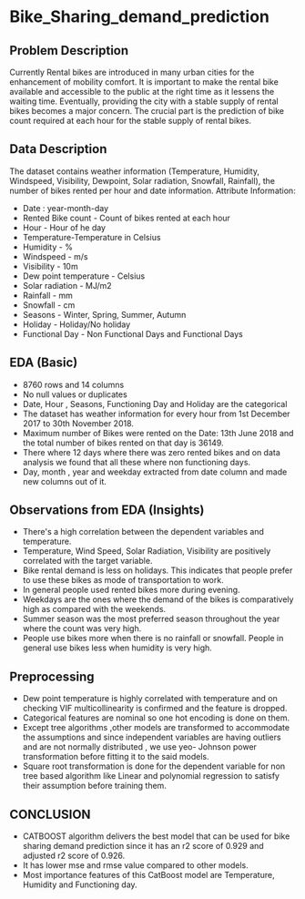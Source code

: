 # Bike_Sharing_demand_prediction

## Problem Description
Currently Rental bikes are introduced in many urban cities for the enhancement of mobility comfort. It is important to make the rental bike available and accessible to the public at the right time as it lessens the waiting time. Eventually, providing the city with a stable supply of rental bikes becomes a major concern. The crucial part is the prediction of bike count required at each hour for the stable supply of rental bikes.

## Data Description
The dataset contains weather information (Temperature, Humidity, Windspeed, Visibility, Dewpoint, Solar radiation, Snowfall, Rainfall), the number of bikes rented per hour and date information.
Attribute Information:
* Date : year-month-day
* Rented Bike count - Count of bikes rented at each hour
* Hour - Hour of he day
* Temperature-Temperature in Celsius
* Humidity - %
* Windspeed - m/s
* Visibility - 10m
* Dew point temperature - Celsius
* Solar radiation - MJ/m2
* Rainfall - mm
* Snowfall - cm
* Seasons - Winter, Spring, Summer, Autumn
* Holiday - Holiday/No holiday
* Functional Day - Non Functional Days and Functional Days

## EDA (Basic)

* 8760 rows and 14 columns
* No null values or duplicates
* Date, Hour , Seasons, Functioning Day and Holiday are the categorical
* The dataset has weather information for every hour from 1st December 2017 to 30th November 2018.
* Maximum number of Bikes were rented on the Date: 13th June 2018 and the total number of bikes rented on that day is 36149.
* There where 12 days where there was zero rented bikes and on data analysis we found that all these where non functioning days.
* Day, month , year and weekday extracted from date column and made new columns out of it.


## Observations from EDA (Insights)
* There's a high correlation between the dependent variables and temperature.
* Temperature, Wind Speed, Solar Radiation, Visibility are positively correlated with the target variable.
* Bike rental demand is less on holidays. This indicates that people prefer to use these bikes as mode of transportation to work.
* In general people used rented bikes more during evening.
* Weekdays are the ones where the demand of the bikes is comparatively high as compared with the weekends.
* Summer season was the most preferred season throughout the year where the count was very high.
* People use bikes more when there is no rainfall or snowfall. People in general use bikes less when humidity is very high.

## Preprocessing
* Dew point temperature is highly correlated with temperature and on checking VIF multicollinearity is confirmed and the feature is dropped.
* Categorical features are nominal so one hot encoding is done on them.
* Except tree algorithms ,other models are transformed to accommodate the assumptions and since independent variables are having outliers and are not normally    distributed , we use yeo- Johnson power transformation before fitting it to the said models.
* Square root transformation is done for the dependent variable for non tree based algorithm like Linear and polynomial regression to satisfy their assumption before training them.

## CONCLUSION
* CATBOOST algorithm delivers the best model that can be used for bike sharing demand prediction since it has an r2 score of 0.929 and adjusted r2 score of 0.926.
* It has lower mse and rmse value compared to other models.
* Most importance features of this CatBoost model are Temperature, Humidity and Functioning day.
